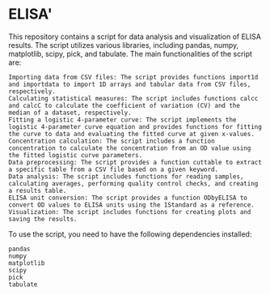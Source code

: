 # ELISA'
This repository contains a script for data analysis and visualization of ELISA results. The script utilizes various libraries, including pandas, numpy, matplotlib, scipy, pick, and tabulate. The main functionalities of the script are:

    Importing data from CSV files: The script provides functions import1d and importdata to import 1D arrays and tabular data from CSV files, respectively.
    Calculating statistical measures: The script includes functions calcc and calcC to calculate the coefficient of variation (CV) and the median of a dataset, respectively.
    Fitting a logistic 4-parameter curve: The script implements the logistic 4-parameter curve equation and provides functions for fitting the curve to data and evaluating the fitted curve at given x-values.
    Concentration calculation: The script includes a function concentration to calculate the concentration from an OD value using the fitted logistic curve parameters.
    Data preprocessing: The script provides a function cuttable to extract a specific table from a CSV file based on a given keyword.
    Data analysis: The script includes functions for reading samples, calculating averages, performing quality control checks, and creating a results table.
    ELISA unit conversion: The script provides a function ODbyELISA to convert OD values to ELISA units using the 1Standard as a reference.
    Visualization: The script includes functions for creating plots and saving the results.

To use the script, you need to have the following dependencies installed:

    pandas
    numpy
    matplotlib
    scipy
    pick
    tabulate
